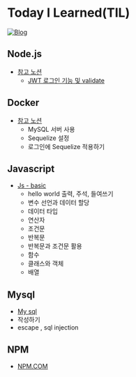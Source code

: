 # Today I Learned(TIL) 
[![Blog](https://img.shields.io/badge/Blog-velog.io/@takgue1224-green.svg)](https://velog.io/@takgue1224)

## Node.js
* [참고 노션](https://www.notion.so/Node-js-2-76861d44b86e42b19b6a51ef1b47f0c9)
    * [JWT 로그인 기능 및 validate](https://github.com/tak-codes/study-node.js-sp-mall)  


## Docker
* [참고 노션](https://www.notion.so/Node-js-3-c6913c1d6d194a25b1760ba206259ee5)
    * MySQL 서버 사용
    * Sequelize 설정
    * 로그인에 Sequelize 적용하기


## Javascript
* [Js - basic](https://github.com/tak-codes/js-study)
    * hello world 출력, 주석, 들여쓰기
    * 변수 선언과 데이터 할당
    * 데이터 타입
    * 연산자
    * 조건문
    * 반복문
    * 반복문과 조건문 활용
    * 함수
    * 클래스와 객체
    * 배열

## Mysql
* [My sql](https://github.com/tak-codes/TIL/tree/master/mysql)
* 작성하기
* escape , sql injection


## NPM
* [NPM.COM](https://www.npmjs.com/)

